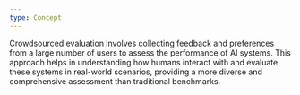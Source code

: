 ```yaml
---
type: Concept
---
```


Crowdsourced evaluation involves collecting feedback and preferences from a large number of users to assess the performance of AI systems. This approach helps in understanding how humans interact with and evaluate these systems in real-world scenarios, providing a more diverse and comprehensive assessment than traditional benchmarks.